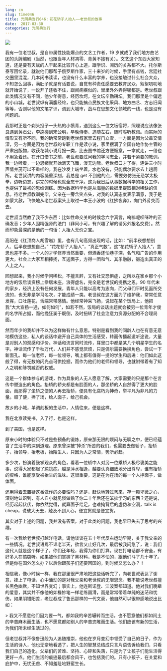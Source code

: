 ```yaml
---
lang: cn
slug: time046
title: 光阴典当行046：花花轿子人抬人——老世叔的故事
date:  2017-03-30
categories: 光阴典当行
---
```

![](http://oouh9u8nz.bkt.gdipper.com/time046.jpg)

我有一位老世叔，是自带属性技能爆点的文艺工作者，19 岁就成了我们地方曲艺团的头牌编剧（当然，也跟当年人材凋零、青黄不接有关）。文艺这个东西大家知道，还是要有天赋的人干起来比较开心上道，跟学识、阅历的关系都不大。托尔斯泰写回忆录，就说他们那帮子俄罗斯作家，三十来岁的时候，手里有点钱，宫廷社交圈里混混，几本闲书读读，也没有什么丰富的学养，也没接触过什么社会大众，不知怎么回事，满肚子就是有话要说，自觉有种责任感要去教育民众，絮絮叨叨地就开始说了，一说开了还收不住，跟闹痢疾似的，里里外外弄得哪都是。老世叔跟此类情况又有不同，他少年得意，经历坎坷，在文坛辛勤耕坛。我们那里是个偏远的小山城，老世叔纵有满腹经纶，也只能搞点民族文化采风、地方曲艺、方志旧闻等等，否则以他的文笔才识，调到大城市，战斗在思想文化领域的一线，也是没有问题的。

我那时正是个剃头担子一头热的小愤青，遇到这么一位文坛宿将，照理说应该像张良遇到黄石公，李逵碰到宋公明，早晚侍奉、追随左右，随时聆听教诲。而实际的情形又有所不同，我的确常常跑到老世叔家里去程门立雪，一方面是因为父辈交情深，另一方面是因为老世叔的专职工作是读小说，家里摆满了全国各地作协主管的严肃出版物，收获花城小说月报一类，比去图书馆还方便惬意，一拿就走，一借也不用急着还。在开口借书之前，老世叔要过问我的学习志业，并若干紧要的教训。我一边听着，一边思绪就开始满天飞舞，漫无边际。老世叔口才了得，连讲三小时声情并茂可以不重样的。我在沙发上端坐着，水也没有，只能偶尔要求去上趟厕所。老世叔讲的内容凝重深刻，我总是 get 不到他的点，需要效仿张无忌学太极拳，边听边忘，讲完的时候也就全忘干净。这为我日后从事数据科学的相关工作，也提供了最初的思维训练。因为数据科学也是从海量的数据里提取相对稀缺的信息。待老世叔教训完毕，父亲在一旁含笑点头，对我的认真态度表示满意，我于是如蒙大赦，飞快地从老世叔案头上取过一本王小波的《红拂夜奔》，向门外豸突而去。

老世叔当然教了我不少东西：比如性命交关的时候念六字真言，唵嘛呢呗咪吽的正确发音；少年人固精强肾的法门（非同小可，有兴趣了解的请另外报名交费）。然而印象最深的是他的一句话：人抬人无价之宝。

高阳在《红顶商人胡雪岩》里，也有几句高频出现的话，比如：“前半夜想想别人、后半夜想想自己。” “花花轿子人抬人”，“真正气数”。这“花花轿子人抬人”，意思也差不多。一个人的才学修养当然重要，但酒香还怕巷子深，名气和广告的作用更大，社会上大家互相捧扬，互送面子，方得一团和气、其乐融融，锻造出真正的人上之人。

回想起来，我小时候学问稀松，不擅言辞，又有社交恐惧症，之所以在家乡那个小地方的饭后谈资榜上忝居末座，浪得虚名，完全是老世叔的提携之恩。90 年代末的家乡，经济上没有任何发展，青年人只能以高考为志向，而父母们平时见面所交流的，也无非是学习名次，才能成绩一类。老世叔在这方面为了维护我，常常任意发挥，口吐莲花，舌端常带感情。他经常神采飞扬，说起在某个饭局上，他把我“大大宣扬一通，如何如何”，如若不然，饭局的谈话主题就会被另一位青年才俊的名字所占据，而他挽狂澜于既倒，及时扭转了社会注意力资源分配的不合理局面。

然而年少的我却并不以为这样做有什么意思。特别是看到我的同龄人也在有意无意地模仿这些，私人的谈话中避开自己具体的生活感受，转而传播起道听途说，大量是对别人的观感和评价。神话和流言同时流传，耳里口中都是某几个明星学生的名字。神话流传了千秋万代，人们并不感觉厌烦，只是偶尔需要换换角色，尝试一下新面孔。每一位老师，每一位领导，嘴上都有值得一提的学生和后进：他们如此这般了得，有无数的闪光点可供挖掘，而作为他们的老师和领导，也就附带着有了知人之明和陟罚臧否的权威。

这是一个群体参与的游戏，作为具象的人无人愿意了解，大家需要的只是那个在言传中塑造出的角色。抬轿的轿夫都是有脸面的人，那坐轿的人自然得了更大的脸面，而那得了坐轿之便的人再去抬轿，便具有化腐朽为神奇，举平凡为非凡的力量。顺了便，捧了场，给人面子，给己机会。

故乡的小城，单调刻板的生活中，人情往来，便是这样。

我在北京读完书，入了行，也是这样。

到了美国，也是这样。

原来小时的体验只不过是些预备的锻炼，原来那无限的烦闷与无聊之中，便已经蕴含了生活中的深刻道理。原来曾深被“捧杀”所苦的我们，也需要去做轿子，抬轿子，抬领导，抬老板，抬陌生人，只因为人之常情，势所必趋。

多少次，扮演着鼓掌观众的角色，看着一位轿中人对另一位乘轿人极尽褒美之能事，说得大家都起了尴尬症。越是萍水相逢，越要认真细致地分出尊卑，谁有抬轿的资格，谁能享受被抬举的滋味。这很重要，这是在为在场的每一个人挣面子，做体面。

还用得着去置疑这番做作的必要性吗？还是，赶快地转过弯来，存一颗卑微之心，深刻地认识到，有人自小就见惯做熟了你二十年后还在笨拙学习的东西？还是说，经历起起伏伏，你依然觉得，就算面子给足，也难掩背后的虚伪和空洞，talk is cheap，说破大天去，触及不到人心，便宜货就是便宜货。

其实对于上述的问题，我并没有答案。对于此类的问题，我也早已失去了思考的兴趣。

有一次我给老世叔打越洋电话，请他谈谈在五十年代反右运动早期，关于我父亲的一些情况。老世叔语焉不详老半天，欲言又止好几次，最后被我问急了，说：我们这代人就是这个样子了，你们还年轻，我得为你们打算。现在打电话都不安全，有好多人在搞窃听。如果被他们掌握了黑材料，我是不怕的，跟他们斗了几十年了。但是你在国外怎么办？以后你跟孩子们还要回国的，到时候又怎么办？！

相信我，像小时候一样，我在那里很严肃地把这些话听完了，向老世叔表达了谢意，挂上了电话，心中涌动的是对我父亲和老世叔的无限思念。我不能说老世叔擅长黑色幽默，不知世界变幻；事实上，他连斯诺登、江波案都知道。他对我们晚辈的爱意，其实并不像他的如椽妙笔一样老练圆滑，而是常常带着单纯的迷茫和忧伤，如果阴错阳差，老世叔成了鲁迅那样的一代文豪，他自然可以很带感地说出比如：

&gt; 我又不愿意他们因为要一气，都如我的辛苦辗转而生活，也不愿意他们都如闰土的辛苦麻木而生活，也不愿意都如别人的辛苦恣睢而生活。他们应该有新的生活，为我们所未经生活过的。

但老世叔并不像鲁迅般为人追随推崇，他也在岁月变幻中领受了自己的日子，作为生活的诗人，他也无奈地看透了，把人生的智慧总结成只言片语告诉给我们，只看我们自己的造化。父辈们的苦难、坚持、心碎和失落，只是为了让孩子们能生活得更好一点。他们生活的痕迹最后都会风干，也包括我们的。只有小孩子，在关爱和庇护中，无忧无虑、不知羞耻地野蛮生长。


